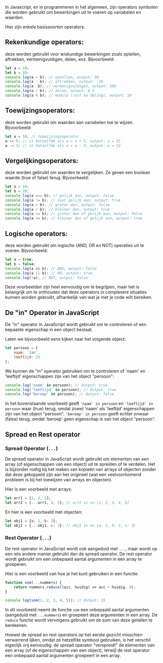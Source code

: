 In Javascript, en in programmeren in het algemeen, zijn operators symbolen die worden gebruikt om bewerkingen uit te voeren op variabelen en waarden.

Hier zijn enkele basissoorten operators:

## Rekenkundige operators:
deze worden gebruikt voor wiskundige bewerkingen zoals optellen, aftrekken, vermenigvuldigen, delen, enz. Bijvoorbeeld:

```javascript
let a = 10;
let b = 20;
console.log(a + b); // optellen, output: 30
console.log(a - b); // aftrekken, output: -10
console.log(a  b); // vermenigvuldigen, output: 200
console.log(a / b); // delen, output: 0.5
console.log(a % b); // modulo (rest na deling), output: 10
```

## Toewijzingsoperators:
deze worden gebruikt om waarden aan variabelen toe te wijzen. Bijvoorbeeld:

```javascript
let a = 10; // toewijzingsoperator
a += 5; // is hetzelfde als a = a + 5, output: a = 15
a -= 3; // is hetzelfde als a = a - 3, output: a = 12
```

## Vergelijkingsoperators:
deze worden gebruikt om waarden te vergelijken. Ze geven een boolean waarde (true of false) terug. Bijvoorbeeld:

```javascript
let a = 10;
let b = 20;
console.log(a === b); // gelijk aan, output: false
console.log(a != b); // niet gelijk aan, output: true
console.log(a > b); // groter dan, output: false
console.log(a < b); // kleiner dan, output: true
console.log(a >= b); // groter dan of gelijk aan, output: false
console.log(a <= b); // kleiner dan of gelijk aan, output: true
```

## Logische operators:
deze worden gebruikt om logische (AND, OR en NOT) operaties uit te voeren. Bijvoorbeeld:

```javascript
let a = true;
let b = false;
console.log(a && b); // AND, output: false
console.log(a || b); // OR, output: true
console.log(!a); // NOT, output: false
```

Deze voorbeelden zijn heel eenvoudig om te begrijpen, maar het is belangrijk om te onthouden dat deze operators in complexere situaties kunnen worden gebruikt, afhankelijk van wat je met je code wilt bereiken.


## De "in" Operator in JavaScript

De "in" operator in JavaScript wordt gebruikt om te controleren of een bepaalde eigenschap in een object bestaat.

Laten we bijvoorbeeld eens kijken naar het volgende object:

```javascript
let persoon = {
    naam: 'Jan',
    leeftijd: 25
};
```

We kunnen de "in" operator gebruiken om te controleren of 'naam' en 'leeftijd' eigenschappen zijn van het object "persoon":

```javascript
console.log('naam' in persoon); // Output: true
console.log('leeftijd' in persoon); // Output: true
console.log('beroep' in persoon); // Output: false
```
In het bovenstaande voorbeeld geeft `'naam' in persoon` en `'leeftijd' in persoon` waar (true) terug, omdat zowel 'naam' als 'leeftijd' eigenschappen zijn van het object "persoon". `'beroep' in persoon` geeft echter onwaar (false) terug, omdat 'beroep' geen eigenschap is van het object "persoon".


## Spread en Rest operator

### Spread Operator (`...`)

De spread operator in JavaScript wordt gebruikt om elementen van een array (of eigenschappen van een object) uit te spreiden of te verdelen. Het is bijzonder nuttig bij het maken van kopieën van arrays of objecten zonder dat deze gekoppeld zijn aan het origineel (wat een veelvoorkomend probleem is bij het toewijzen van arrays en objecten).

Hier is een voorbeeld met arrays:
```javascript
let arr1 = [1, 2, 3];
let arr2 = [...arr1, 4, 5]; // arr2 is nu [1, 2, 3, 4, 5]
```

En hier is een voorbeeld met objecten:
```javascript
let obj1 = {a: 1, b: 2};
let obj2 = {...obj1, c: 3}; // obj2 is nu {a: 1, b: 2, c: 3}
```

### Rest Operator (`...`)

De rest operator in JavaScript wordt ook aangeduid met `...`, maar wordt op een iets andere manier gebruikt dan de spread operator. De rest operator wordt gebruikt om een onbepaald aantal argumenten in een array te groeperen.

Hier is een voorbeeld van hoe je het kunt gebruiken in een functie:

```javascript
function som(...nummers) {
    return nummers.reduce((acc, huidig) => acc + huidig, 0);
}

console.log(som(1, 2, 3, 4, 5)); // Output: 15
```

In dit voorbeeld neemt de functie `som` een onbepaald aantal argumenten (aangeduid met `...nummers`) en groepeert deze argumenten in een array. De `reduce` functie wordt vervolgens gebruikt om de som van deze getallen te berekenen.

Hoewel de spread en rest operators op het eerste gezicht misschien verwarrend lijken, omdat ze hetzelfde symbool gebruiken, is het verschil eigenlijk vrij eenvoudig: de spread operator "verspreidt" de elementen van een array (of de eigenschappen van een object), terwijl de rest operator een onbepaald aantal argumenten groepeert in een array.